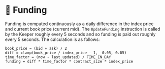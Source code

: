 # 💸 Funding

Funding is computed continuously as a daily difference in the index price and current book price (current mid). The `UpdateFunding` instruction is called by the Keeper roughly every 5 seconds and so funding is paid out roughly every 5 seconds. The calculation is as follows:

```
book_price = (bid + ask) / 2
diff = clamp(book_price / index_price - 1, -0.05, 0.05)
time_factor = (now - last_updated) / TIME_IN_DAY
funding = diff * time_factor * contract_size * index_price

```
